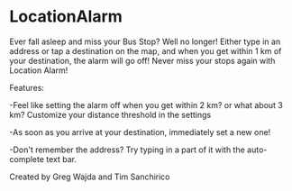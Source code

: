 # LocationAlarm
Ever fall asleep and miss your Bus Stop? Well no longer! Either type in an address or tap a destination on the map, and when you get within 1 km of your destination, the alarm will go off! 
Never miss your stops again with Location Alarm!

Features:

-Feel like setting the alarm off when you get within 2 km? or what about 3 km? Customize your distance threshold in the settings

-As soon as you arrive at your destination, immediately set a new one!

-Don't remember the address? Try typing in a part of it with the auto-complete text bar.


Created by Greg Wajda and Tim Sanchirico
